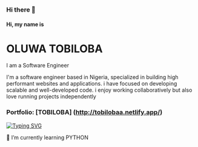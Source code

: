 


### Hi there 👋

#### Hi, my name is

# OLUWA TOBILOBA

I am a Software Engineer

I'm a software engineer based in Nigeria, specialized in building high performant websites and applications. i have focused on developing scalable
and well-developed code. i enjoy working collaboratively but also love running projects independently

### Portfolio: [TOBILOBA] (http://tobilobaa.netlify.app/)

[![Typing SVG](https://readme-typing-svg.herokuapp.com?color=%23EAFEFF&size=18&center=true&vCenter=true&lines=I+Build+Things+That+Live+On+the+WEB+)](https://git.io/typing-svg)

🌱 I’m currently learning PYTHON





